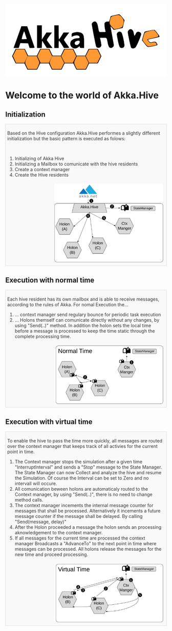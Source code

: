 
![image logo](./images/logo.svg) 

# Welcome to the world of Akka.Hive
## Initialization 
<div style="border: 1px solid #ddd; background-color: #f9f9f9; color: #333; padding: 5px; display: inline-block;">
    <div style="max-width: 580px; float: left; background-color: #f9f9f9;">
        <p>Based on the Hive configuration Akka.Hive performes a slightly different initialization but the basic pattern is executed as folows:</p><br>
        <ol>
            <li>Initializing of Akka Hive</li>
            <li>Initializing a Mailbox to comunicate with the hive residents </li>
            <li>Create a context manager</li>
            <li>Create the Hive residents</li>
        </ol>
    </div>
    <div style="width=350px; height: fit-content; background-color: #f9f9f9; float: right; padding: 5px">
       <img src="./images/init.svg"  width="340" style="float: right"/>
    </div>
</div>

## Execution with normal time 
<div style="border: 1px solid #ddd; background-color: #f9f9f9; color: #333; padding: 5px; display: inline-block;">
    <div style="max-width: 580px; float: left; background-color: #f9f9f9;">
        <p>Each hive resident has its own mailbox and is able to receive messages, according to the rules of Akka. For nomal Execution the...</p>
        <ol>
            <li>... context manager send regulary bounce for periodic task execution</li>
            <li>... Holons themself can comunicate directly without any changes, by using "Send(..)" method. In addition the holon sets the local time before a message is processed to keep the time static through the complete processing time.</li>
        </ol>
    </div>
    <div style="width=350px; height: fit-content; background-color: #f9f9f9; float: right; padding: 5px">
       <img src="./images/NormalTime.svg" width="340" style="float: right"/>
    </div>
</div>

## Execution with virtual time 
<div style="border: 1px solid #ddd; background-color: #f9f9f9; color: #333; padding: 5px; display: inline-block;">
    <div style="max-width: 580px; float: left; background-color: #f9f9f9;">
        <p>To enable the hive to pass the time more quickly, all messages are routed over the context manager that keeps track of all activies for the current point in time.</p>
        <ol>
            <li>The Context manager stops the simulation after a given time "InterruptInterval" and sends a "Stop" message to the State Manager. The State Manager can now Collect and analyze the hive and resume the Simulation. Of course the Interval can be set to Zero and no intervall will occure.</li>
            <li>All comunication beween holons are automaticaly routed to the Context manager, by using "Send(..)", there is no need to change method calls. </li>
            <li>The context manager incements the internal message counter for messages that shall be processed. Alternatively it incements a future message counter if the message shall be delayed. By calling "Send(message, delay)"</li>
            <li>After the Holon proceeded a message the holon sends an processing aknowledgement to the context manager.</li>
            <li>If all messages for the current time are processed the context manager Broadcasts a "AdvanceTo" to the next point in time where messages can be processed. All holons release the messages for the new time and proceed processing.</li>
        </ol> 
    </div>
    <div style="width=350px; height: fit-content; background-color: #f9f9f9; float: right; padding: 5px"><img src="./images/VirtualTime.svg" width="340" style="float: right"/></div>
</div>
